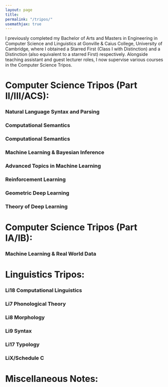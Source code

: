 ```yaml
---
layout: page
title: 
permalink: "/tripos/"
usemathjax: true
---
```


I previously completed my Bachelor of Arts and Masters in Engineering in Computer Science and Linguistics at Gonville & Caius College, University of Cambridge, where I obtained a Starred First (Class I with Distinction) and a Distinction (also equivalent to a starred First) respectively. Alongside teaching assistant and guest lecturer roles, I now supervise various courses in the Computer Science Tripos. 

<h1 class="font-weight-bold mb-4 serif-font">Computer Science Tripos (Part II/III/ACS):</h1>

<h3 class="font-weight-bold mb-4 serif-font">Natural Language Syntax and Parsing</h3>

<h3 class="font-weight-bold mb-4 serif-font">Computational Semantics</h3>

<h3 class="font-weight-bold mb-4 serif-font">Computational Semantics</h3>

<h3 class="font-weight-bold mb-4 serif-font">Machine Learning & Bayesian Inference</h3>

<h3 class="font-weight-bold mb-4 serif-font">Advanced Topics in Machine Learning</h3>

<h3 class="font-weight-bold mb-4 serif-font">Reinforcement Learning</h3>

<h3 class="font-weight-bold mb-4 serif-font">Geometric Deep Learning</h3>

<h3 class="font-weight-bold mb-4 serif-font">Theory of Deep Learning</h3>

<h1 class="font-weight-bold mb-4 serif-font">Computer Science Tripos (Part IA/IB):</h1>

<h3 class="font-weight-bold mb-4 serif-font">Machine Learning & Real World Data</h3>

<h1 class="font-weight-bold mb-4 serif-font"> Linguistics Tripos:</h1>

<h3 class="font-weight-bold mb-4 serif-font">Li18 Computational Linguistics</h3>

<h3 class="font-weight-bold mb-4 serif-font">Li7 Phonological Theory </h3>

<h3 class="font-weight-bold mb-4 serif-font">Li8 Morphology </h3>

<h3 class="font-weight-bold mb-4 serif-font">Li9 Syntax </h3>

<h3 class="font-weight-bold mb-4 serif-font">Li17 Typology </h3>

<h3 class="font-weight-bold mb-4 serif-font"> LiX/Schedule C </h3>




<h1 class="font-weight-bold mb-4 serif-font"> Miscellaneous Notes:</h1>

